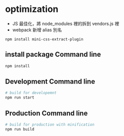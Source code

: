 # optimization

- JS 最佳化，將 node_modules 裡的拆到 vendors.js 裡
- webpack 新增 alias 別名

```
npm install mini-css-extract-plugin
```

## install package Command line
``` bash
npm install
```

## Development Command line
``` bash
# build for developemnt
npm run start
```

## Production Command line
``` bash
# build for production with minification
npm run build
```
